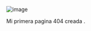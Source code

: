 ![image](https://github.com/user-attachments/assets/0943e47a-7cef-4f27-a0e2-a0d0aaadfec2)


Mi primera pagina 404 creada .
